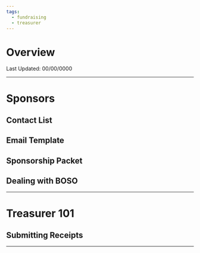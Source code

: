 ```yaml
---
tags:
  - fundraising
  - treasurer
---
```

# Overview
Last Updated: 00/00/0000

-----
# Sponsors
## Contact List
## Email Template
## Sponsorship Packet
## Dealing with BOSO
-----
# Treasurer 101
## Submitting Receipts
-----